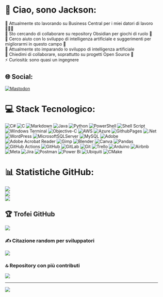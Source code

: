 # 💫 Ciao, sono Jackson:
🔭 Attualmente sto lavorando su Business Central per i miei datori di lavoro 🧑🏻‍💼<br>👯 Sto cercando di collaborare su repository Obsidian per giochi di ruolo 🐉<br>🤝 Cerco aiuto con lo sviluppo di intelligenza artificiale e suggerimenti per migliorarmi in questo campo 🤖<br>🌱 Attualmente sto imparando lo sviluppo di intelligenza artificiale<br>💬 Chiedimi di collaborare, soprattutto su progetti Open Source 🔐<br>⚡ Curiosità: sono quasi un ingegnere

## 🌐 Social:
[![Mastodon](https://img.shields.io/badge/-MASTODON-%232B90D9?style=for-the-badge&logo=mastodon&logoColor=white)](https://mastodon.social/@@jackson@union.place)

# 💻 Stack Tecnologico:
![C#](https://img.shields.io/badge/c%23-%23239120.svg?style=flat&logo=csharp&logoColor=white) ![C](https://img.shields.io/badge/c-%2300599C.svg?style=flat&logo=c&logoColor=white) ![Markdown](https://img.shields.io/badge/markdown-%23000000.svg?style=flat&logo=markdown&logoColor=white) ![Java](https://img.shields.io/badge/java-%23ED8B00.svg?style=flat&logo=openjdk&logoColor=white) ![Python](https://img.shields.io/badge/python-3670A0?style=flat&logo=python&logoColor=ffdd54) ![PowerShell](https://img.shields.io/badge/PowerShell-%235391FE.svg?style=flat&logo=powershell&logoColor=white) ![Shell Script](https://img.shields.io/badge/shell_script-%23121011.svg?style=flat&logo=gnu-bash&logoColor=white) ![Windows Terminal](https://img.shields.io/badge/Windows%20Terminal-%234D4D4D.svg?style=flat&logo=windows-terminal&logoColor=white) ![Objective-C](https://img.shields.io/badge/OBJECTIVE--C-%233A95E3.svg?style=flat&logo=apple&logoColor=white) ![AWS](https://img.shields.io/badge/AWS-%23FF9900.svg?style=flat&logo=amazon-aws&logoColor=white) ![Azure](https://img.shields.io/badge/azure-%230072C6.svg?style=flat&logo=microsoftazure&logoColor=white) ![GithubPages](https://img.shields.io/badge/github%20pages-121013?style=flat&logo=github&logoColor=white) ![.Net](https://img.shields.io/badge/.NET-5C2D91?style=flat&logo=.net&logoColor=white) ![WordPress](https://img.shields.io/badge/WordPress-%23117AC9.svg?style=flat&logo=WordPress&logoColor=white) ![MicrosoftSQLServer](https://img.shields.io/badge/Microsoft%20SQL%20Server-CC2927?style=flat&logo=microsoft%20sql%20server&logoColor=white) ![MySQL](https://img.shields.io/badge/mysql-4479A1.svg?style=flat&logo=mysql&logoColor=white) ![Adobe](https://img.shields.io/badge/adobe-%23FF0000.svg?style=flat&logo=adobe&logoColor=white) ![Adobe Acrobat Reader](https://img.shields.io/badge/Adobe%20Acrobat%20Reader-EC1C24.svg?style=flat&logo=Adobe%20Acrobat%20Reader&logoColor=white) ![Gimp](https://img.shields.io/badge/Gimp-657D8B?style=flat&logo=gimp&logoColor=FFFFFF) ![Blender](https://img.shields.io/badge/blender-%23F5792A.svg?style=flat&logo=blender&logoColor=white) ![Canva](https://img.shields.io/badge/Canva-%2300C4CC.svg?style=flat&logo=Canva&logoColor=white) ![Pandas](https://img.shields.io/badge/pandas-%23150458.svg?style=flat&logo=pandas&logoColor=white) ![GitHub Actions](https://img.shields.io/badge/github%20actions-%232671E5.svg?style=flat&logo=githubactions&logoColor=white) ![GitHub](https://img.shields.io/badge/github-%23121011.svg?style=flat&logo=github&logoColor=white) ![GitLab](https://img.shields.io/badge/gitlab-%23181717.svg?style=flat&logo=gitlab&logoColor=white) ![Git](https://img.shields.io/badge/git-%23F05033.svg?style=flat&logo=git&logoColor=white) ![Trello](https://img.shields.io/badge/Trello-%23026AA7.svg?style=flat&logo=Trello&logoColor=white) ![Arduino](https://img.shields.io/badge/-Arduino-00979D?style=flat&logo=Arduino&logoColor=white) ![Airbnb](https://img.shields.io/badge/Airbnb-%23ff5a5f.svg?style=flat&logo=Airbnb&logoColor=white) ![Meta](https://img.shields.io/badge/Meta-%230467DF.svg?style=flat&logo=Meta&logoColor=white) ![Jira](https://img.shields.io/badge/jira-%230A0FFF.svg?style=flat&logo=jira&logoColor=white) ![Postman](https://img.shields.io/badge/Postman-FF6C37?style=flat&logo=postman&logoColor=white) ![Power Bi](https://img.shields.io/badge/power_bi-F2C811?style=flat&logo=powerbi&logoColor=black) ![Ubiquiti](https://img.shields.io/badge/ubiquiti-%230559C9.svg?style=flat&logo=ubiquiti&logoColor=white) ![CMake](https://img.shields.io/badge/CMake-%23008FBA.svg?style=flat&logo=cmake&logoColor=white)

# 📊 Statistiche GitHub:
![](https://github-readme-stats.vercel.app/api?username=Jackson98Tomphson&theme=ocean_dark&hide_border=false&include_all_commits=false&count_private=true)<br/>
![](https://github-readme-streak-stats.herokuapp.com/?user=Jackson98Tomphson&theme=ocean_dark&hide_border=false)<br/>
![](https://github-readme-stats.vercel.app/api/top-langs/?username=Jackson98Tomphson&theme=ocean_dark&hide_border=false&include_all_commits=false&count_private=true&layout=compact)

## 🏆 Trofei GitHub
![](https://github-profile-trophy.vercel.app/?username=Jackson98Tomphson&theme=ocean_dark&no-frame=true&no-bg=true&margin-w=4)

### ✍️ Citazione random per sviluppatori
![](https://quotes-github-readme.vercel.app/api?type=vetical&theme=tokyonight)

### 🔝 Repository con più contributi
![](https://github-contributor-stats.vercel.app/api?username=Jackson98Tomphson&limit=5&theme=dark&combine_all_yearly_contributions=true)

---
[![](https://visitcount.itsvg.in/api?id=Jackson98Tomphson&icon=5&color=6)](https://visitcount.itsvg.in)

<!-- Creato con orgoglio con GPRM (https://gprm.itsvg.in) -->
